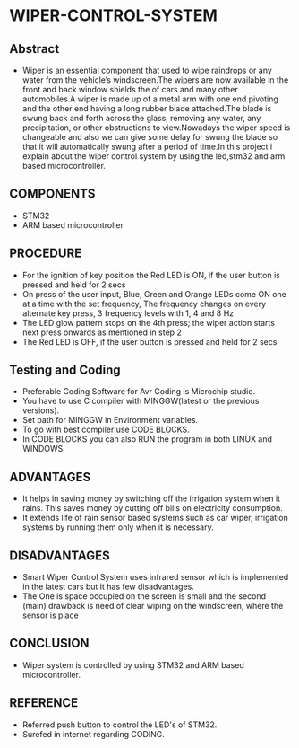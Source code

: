 # WIPER-CONTROL-SYSTEM
## Abstract
* Wiper is an essential component that used to wipe raindrops or any water from the vehicle’s windscreen.The wipers are now available in the front and back window shields the of cars and many other automobiles.A wiper is made up of a metal arm with one end pivoting and the other end having a long rubber blade attached.The blade is swung back and forth across the glass, removing any water, any precipitation, or other obstructions to view.Nowadays the wiper speed is changeable and also we can give some delay for swung the blade so that it will automatically swung after a period of time.In this project i explain about the wiper control system by using the led,stm32 and arm based microcontroller.

## COMPONENTS
* STM32
* ARM based microcontroller

## PROCEDURE
* For the ignition of key position the Red LED is ON, if the user button is pressed and held for 2 secs
* On press of the user input, Blue, Green and Orange LEDs come ON one at a time with the set frequency, The frequency changes on every alternate key press, 3 frequency levels with 1, 4 and 8 Hz
* The LED glow pattern stops on the 4th press; the wiper action starts next press onwards as mentioned in step 2
* The Red LED is OFF, if the user button is pressed and held for 2 secs

## Testing and Coding
* Preferable Coding Software for Avr Coding is Microchip studio.
* You have to use C compiler with MINGGW(latest or the previous versions).
* Set path for MINGGW in Environment variables.
* To go with best compiler use CODE BLOCKS.
* In CODE BLOCKS you can also RUN the program in both LINUX and WINDOWS.

## ADVANTAGES
* It helps in saving money by switching off the irrigation system when it rains. This saves money by cutting off bills on electricity consumption.
* It extends life of rain sensor based systems such as car wiper, irrigation systems by running them only when it is necessary.
## DISADVANTAGES
* Smart Wiper Control System uses infrared sensor which is implemented in the latest cars but it has few disadvantages.
* The One is space occupied on the screen is small and the second (main) drawback is need of clear wiping on the windscreen, where the sensor is place

## CONCLUSION
* Wiper system is controlled by using STM32 and ARM based microcontroller.

## REFERENCE
* Referred push button to control the LED's of STM32.
* Surefed in internet regarding CODING.